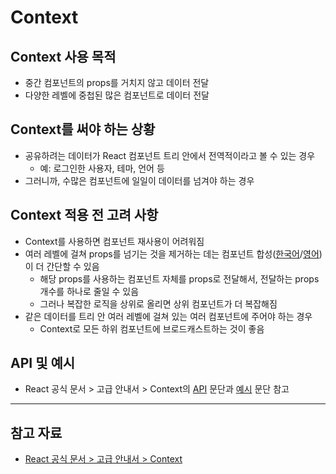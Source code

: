 # Context

## Context 사용 목적

- 중간 컴포넌트의 props를 거치지 않고 데이터 전달
- 다양한 레벨에 중첩된 많은 컴포넌트로 데이터 전달

## Context를 써야 하는 상황

- 공유하려는 데이터가 React 컴포넌트 트리 안에서 전역적이라고 볼 수 있는 경우
  - 예: 로그인한 사용자, 테마, 언어 등
- 그러니까, 수많은 컴포넌트에 일일이 데이터를 넘겨야 하는 경우

## Context 적용 전 고려 사항

- Context를 사용하면 컴포넌트 재사용이 어려워짐
- 여러 레벨에 걸쳐 props를 넘기는 것을 제거하는 데는 컴포넌트 합성([한국어](https://ko.reactjs.org/docs/composition-vs-inheritance.html#containment)/[영어](https://reactjs.org/docs/composition-vs-inheritance.html#containment))이 더 간단할 수 있음
  - 해당 props를 사용하는 컴포넌트 자체를 props로 전달해서, 전달하는 props 개수를 하나로 줄일 수 있음
  - 그러나 복잡한 로직을 상위로 올리면 상위 컴포넌트가 더 복잡해짐
- 같은 데이터를 트리 안 여러 레벨에 걸쳐 있는 여러 컴포넌트에 주어야 하는 경우
  - Context로 모든 하위 컴포넌트에 브로드캐스트하는 것이 좋음

## API 및 예시

- React 공식 문서 &gt; 고급 안내서 &gt; Context의 [API](https://ko.reactjs.org/docs/context.html#api) 문단과 [예시](https://ko.reactjs.org/docs/context.html#examples) 문단 참고

-----

## 참고 자료

- [React 공식 문서 &gt; 고급 안내서 &gt; Context](https://ko.reactjs.org/docs/context.html)
